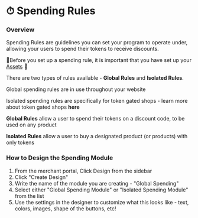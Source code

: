 # ⏱ Spending Rules

### **Overview**

Spending Rules are guidelines you can set your program to operate under, allowing your users to spend their tokens to receive discounts.

🚨Before you set up a spending rule, it is important that you have set up your [Assets](../../assets.md) 🚨

There are two types of rules available - **Global Rules** and **Isolated Rules**.

Global spending rules are in use throughout your website

Isolated spending rules are specifically for token gated shops - learn more about token gated shops **here**

**Global Rules** allow a user to spend their tokens on a discount code, to be used on any product

**Isolated Rules** allow a user to buy a designated product (or products) with only tokens

### **How to Design the Spending Module**

1. From the merchant portal, Click Design from the sidebar
2. Click "Create Design"
3. Write the name of the module you are creating - "Global Spending"
4. Select either "Global Spending Module" or "Isolated Spending Module" from the list
5. Use the settings in the designer to customize what this looks like - text, colors, images, shape of the buttons, etc!

###

###







